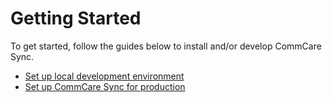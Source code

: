 Getting Started
===============
To get started, follow the guides below to install and/or develop CommCare Sync.

* [Set up local development environment](development.md)
* [Set up CommCare Sync for production](install-commcare-sync.md)
